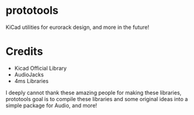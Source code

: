 # prototools
KiCad utilities for eurorack design, and more in the future!

# Credits
- Kicad Official Library
- AudioJacks
- 4ms Libraries

I deeply cannot thank these amazing people for making these libraries, prototools goal is to compile these libraries and some original ideas into a simple package for Audio, and more!

